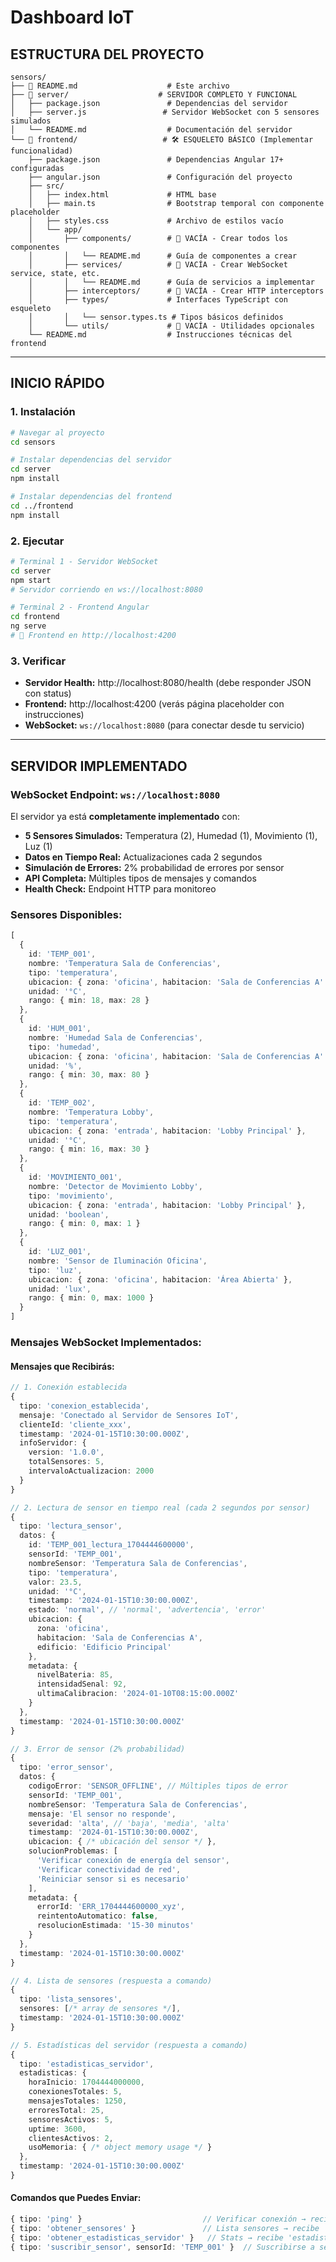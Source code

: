 # Dashboard IoT

## **ESTRUCTURA DEL PROYECTO**

```
sensors/
├── 📄 README.md                    # Este archivo
├── 📁 server/                    # SERVIDOR COMPLETO Y FUNCIONAL
│   ├── package.json               # Dependencias del servidor
│   ├── server.js                 # Servidor WebSocket con 5 sensores simulados
│   └── README.md                  # Documentación del servidor
└── 📁 frontend/                   # 🛠️ ESQUELETO BÁSICO (Implementar funcionalidad)
    ├── package.json               # Dependencias Angular 17+ configuradas
    ├── angular.json               # Configuración del proyecto
    ├── src/
    │   ├── index.html             # HTML base
    │   ├── main.ts                # Bootstrap temporal con componente placeholder
    │   ├── styles.css             # Archivo de estilos vacío
    │   └── app/
    │       ├── components/        # 📁 VACÍA - Crear todos los componentes
    │       │   └── README.md      # Guía de componentes a crear
    │       ├── services/          # 📁 VACÍA - Crear WebSocket service, state, etc.
    │       │   └── README.md      # Guía de servicios a implementar
    │       ├── interceptors/      # 📁 VACÍA - Crear HTTP interceptors
    │       ├── types/             # Interfaces TypeScript con esqueleto
    │       │   └── sensor.types.ts # Tipos básicos definidos
    │       └── utils/             # 📁 VACÍA - Utilidades opcionales
    └── README.md                  # Instrucciones técnicas del frontend
```

---

## **INICIO RÁPIDO**

### **1. Instalación**
```bash
# Navegar al proyecto
cd sensors

# Instalar dependencias del servidor
cd server
npm install

# Instalar dependencias del frontend
cd ../frontend
npm install
```

### **2. Ejecutar**
```bash
# Terminal 1 - Servidor WebSocket
cd server
npm start
# Servidor corriendo en ws://localhost:8080

# Terminal 2 - Frontend Angular
cd frontend
ng serve
# 📱 Frontend en http://localhost:4200
```

### **3. Verificar**
- **Servidor Health:** http://localhost:8080/health (debe responder JSON con status)
- **Frontend:** http://localhost:4200 (verás página placeholder con instrucciones)
- **WebSocket:** `ws://localhost:8080` (para conectar desde tu servicio)

---

## **SERVIDOR IMPLEMENTADO**

### **WebSocket Endpoint:** `ws://localhost:8080`

El servidor ya está **completamente implementado** con:
- **5 Sensores Simulados:** Temperatura (2), Humedad (1), Movimiento (1), Luz (1)
- **Datos en Tiempo Real:** Actualizaciones cada 2 segundos
- **Simulación de Errores:** 2% probabilidad de errores por sensor
- **API Completa:** Múltiples tipos de mensajes y comandos
- **Health Check:** Endpoint HTTP para monitoreo

### **Sensores Disponibles:**
```typescript
[
  {
    id: 'TEMP_001',
    nombre: 'Temperatura Sala de Conferencias',
    tipo: 'temperatura',
    ubicacion: { zona: 'oficina', habitacion: 'Sala de Conferencias A' },
    unidad: '°C',
    rango: { min: 18, max: 28 }
  },
  {
    id: 'HUM_001', 
    nombre: 'Humedad Sala de Conferencias',
    tipo: 'humedad',
    ubicacion: { zona: 'oficina', habitacion: 'Sala de Conferencias A' },
    unidad: '%',
    rango: { min: 30, max: 80 }
  },
  {
    id: 'TEMP_002',
    nombre: 'Temperatura Lobby',
    tipo: 'temperatura', 
    ubicacion: { zona: 'entrada', habitacion: 'Lobby Principal' },
    unidad: '°C',
    rango: { min: 16, max: 30 }
  },
  {
    id: 'MOVIMIENTO_001',
    nombre: 'Detector de Movimiento Lobby',
    tipo: 'movimiento',
    ubicacion: { zona: 'entrada', habitacion: 'Lobby Principal' },
    unidad: 'boolean',
    rango: { min: 0, max: 1 }
  },
  {
    id: 'LUZ_001',
    nombre: 'Sensor de Iluminación Oficina',
    tipo: 'luz',
    ubicacion: { zona: 'oficina', habitacion: 'Área Abierta' },
    unidad: 'lux',
    rango: { min: 0, max: 1000 }
  }
]
```

### **Mensajes WebSocket Implementados:**

#### **Mensajes que Recibirás:**
```typescript
// 1. Conexión establecida
{
  tipo: 'conexion_establecida',
  mensaje: 'Conectado al Servidor de Sensores IoT',
  clienteId: 'cliente_xxx',
  timestamp: '2024-01-15T10:30:00.000Z',
  infoServidor: {
    version: '1.0.0',
    totalSensores: 5,
    intervaloActualizacion: 2000
  }
}

// 2. Lectura de sensor en tiempo real (cada 2 segundos por sensor)
{
  tipo: 'lectura_sensor',
  datos: {
    id: 'TEMP_001_lectura_1704444600000',
    sensorId: 'TEMP_001',
    nombreSensor: 'Temperatura Sala de Conferencias',
    tipo: 'temperatura',
    valor: 23.5,
    unidad: '°C',
    timestamp: '2024-01-15T10:30:00.000Z',
    estado: 'normal', // 'normal', 'advertencia', 'error'
    ubicacion: {
      zona: 'oficina',
      habitacion: 'Sala de Conferencias A',
      edificio: 'Edificio Principal'
    },
    metadata: {
      nivelBateria: 85,
      intensidadSenal: 92,
      ultimaCalibracion: '2024-01-10T08:15:00.000Z'
    }
  },
  timestamp: '2024-01-15T10:30:00.000Z'
}

// 3. Error de sensor (2% probabilidad)
{
  tipo: 'error_sensor',
  datos: {
    codigoError: 'SENSOR_OFFLINE', // Múltiples tipos de error
    sensorId: 'TEMP_001',
    nombreSensor: 'Temperatura Sala de Conferencias',
    mensaje: 'El sensor no responde',
    severidad: 'alta', // 'baja', 'media', 'alta'
    timestamp: '2024-01-15T10:30:00.000Z',
    ubicacion: { /* ubicación del sensor */ },
    solucionProblemas: [
      'Verificar conexión de energía del sensor',
      'Verificar conectividad de red',
      'Reiniciar sensor si es necesario'
    ],
    metadata: {
      errorId: 'ERR_1704444600000_xyz',
      reintentoAutomatico: false,
      resolucionEstimada: '15-30 minutos'
    }
  },
  timestamp: '2024-01-15T10:30:00.000Z'
}

// 4. Lista de sensores (respuesta a comando)
{
  tipo: 'lista_sensores',
  sensores: [/* array de sensores */],
  timestamp: '2024-01-15T10:30:00.000Z'
}

// 5. Estadísticas del servidor (respuesta a comando)
{
  tipo: 'estadisticas_servidor',
  estadisticas: {
    horaInicio: 1704444000000,
    conexionesTotales: 5,
    mensajesTotales: 1250,
    erroresTotal: 25,
    sensoresActivos: 5,
    uptime: 3600,
    clientesActivos: 2,
    usoMemoria: { /* object memory usage */ }
  },
  timestamp: '2024-01-15T10:30:00.000Z'
}
```

#### **Comandos que Puedes Enviar:**
```typescript
{ tipo: 'ping' }                           // Verificar conexión → recibe 'pong'
{ tipo: 'obtener_sensores' }               // Lista sensores → recibe 'lista_sensores'
{ tipo: 'obtener_estadisticas_servidor' }   // Stats → recibe 'estadisticas_servidor'
{ tipo: 'suscribir_sensor', sensorId: 'TEMP_001' }  // Suscribirse a sensor específico
```
